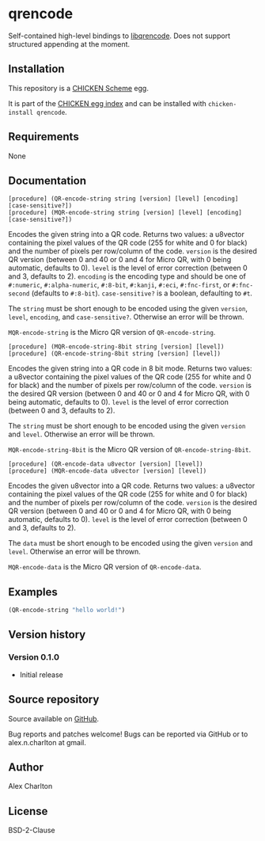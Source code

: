 # qrencode
Self-contained high-level bindings to [libqrencode](http://fukuchi.org/works/qrencode/). Does not support structured appending at the moment.

## Installation
This repository is a [CHICKEN Scheme](http://call-cc.org/) egg.

It is part of the [CHICKEN egg index](http://wiki.call-cc.org/chicken-projects/egg-index-4.html) and can be installed with `chicken-install qrencode`.

## Requirements
None

## Documentation
    [procedure] (QR-encode-string string [version] [level] [encoding] [case-sensitive?])
    [procedure] (MQR-encode-string string [version] [level] [encoding] [case-sensitive?])
Encodes the given string into a QR code. Returns two values: a u8vector containing the pixel values of the QR code (255 for white and 0 for black) and the number of pixels per row/column of the code. `version` is the desired QR version (between 0 and 40 or 0 and 4 for Micro QR, with 0 being automatic, defaults to 0). `level` is the level of error correction (between 0 and 3, defaults to 2). `encoding` is the encoding type and should be one of `#:numeric`, `#:alpha-numeric`, `#:8-bit`, `#:kanji`, `#:eci`, `#:fnc-first`, or `#:fnc-second` (defaults to `#:8-bit`). `case-sensitive?` is a boolean, defaulting to `#t`.

The `string` must be short enough to be encoded using the given `version`, `level`, `encoding`, and `case-sensitive?`. Otherwise an error will be thrown.

`MQR-encode-string` is the Micro QR version of `QR-encode-string`.

    [procedure] (MQR-encode-string-8bit string [version] [level])
    [procedure] (QR-encode-string-8bit string [version] [level])

Encodes the given string into a QR code in 8 bit mode. Returns two values: a u8vector containing the pixel values of the QR code (255 for white and 0 for black) and the number of pixels per row/column of the code. `version` is the desired QR version (between 0 and 40 or 0 and 4 for Micro QR, with 0 being automatic, defaults to 0). `level` is the level of error correction (between 0 and 3, defaults to 2).

The `string` must be short enough to be encoded using the given `version` and `level`. Otherwise an error will be thrown.

`MQR-encode-string-8bit` is the Micro QR version of `QR-encode-string-8bit`.

    [procedure] (QR-encode-data u8vector [version] [level])
    [procedure] (MQR-encode-data u8vector [version] [level])

Encodes the given u8vector into a QR code. Returns two values: a u8vector containing the pixel values of the QR code (255 for white and 0 for black) and the number of pixels per row/column of the code. `version` is the desired QR version (between 0 and 40 or 0 and 4 for Micro QR, with 0 being automatic, defaults to 0). `level` is the level of error correction (between 0 and 3, defaults to 2).

The `data` must be short enough to be encoded using the given `version` and `level`. Otherwise an error will be thrown.

`MQR-encode-data` is the Micro QR version of `QR-encode-data`.


## Examples
``` scheme
(QR-encode-string "hello world!")
```

## Version history
### Version 0.1.0
* Initial release

## Source repository
Source available on [GitHub](https://github.com/AlexCharlton/qrencode).

Bug reports and patches welcome! Bugs can be reported via GitHub or to alex.n.charlton at gmail.

## Author
Alex Charlton

## License
BSD-2-Clause
